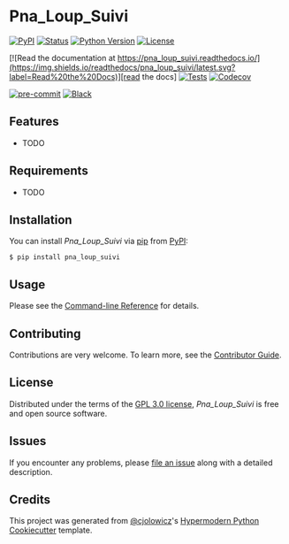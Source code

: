 # Pna_Loup_Suivi

[![PyPI](https://img.shields.io/pypi/v/pna_loup_suivi.svg)][pypi_]
[![Status](https://img.shields.io/pypi/status/pna_loup_suivi.svg)][status]
[![Python Version](https://img.shields.io/pypi/pyversions/pna_loup_suivi)][python version]
[![License](https://img.shields.io/pypi/l/pna_loup_suivi)][license]

[![Read the documentation at https://pna_loup_suivi.readthedocs.io/](https://img.shields.io/readthedocs/pna_loup_suivi/latest.svg?label=Read%20the%20Docs)][read the docs]
[![Tests](https://github.com/dthonon/pna_loup_suivi/workflows/Tests/badge.svg)][tests]
[![Codecov](https://codecov.io/gh/dthonon/pna_loup_suivi/branch/main/graph/badge.svg)][codecov]

[![pre-commit](https://img.shields.io/badge/pre--commit-enabled-brightgreen?logo=pre-commit&logoColor=white)][pre-commit]
[![Black](https://img.shields.io/badge/code%20style-black-000000.svg)][black]

[pypi_]: https://pypi.org/project/pna_loup_suivi/
[status]: https://pypi.org/project/pna_loup_suivi/
[python version]: https://pypi.org/project/pna_loup_suivi
[read the docs]: https://pna_loup_suivi.readthedocs.io/
[tests]: https://github.com/dthonon/pna_loup_suivi/actions?workflow=Tests
[codecov]: https://app.codecov.io/gh/dthonon/pna_loup_suivi
[pre-commit]: https://github.com/pre-commit/pre-commit
[black]: https://github.com/psf/black

## Features

- TODO

## Requirements

- TODO

## Installation

You can install _Pna_Loup_Suivi_ via [pip] from [PyPI]:

```console
$ pip install pna_loup_suivi
```

## Usage

Please see the [Command-line Reference] for details.

## Contributing

Contributions are very welcome.
To learn more, see the [Contributor Guide].

## License

Distributed under the terms of the [GPL 3.0 license][license],
_Pna_Loup_Suivi_ is free and open source software.

## Issues

If you encounter any problems,
please [file an issue] along with a detailed description.

## Credits

This project was generated from [@cjolowicz]'s [Hypermodern Python Cookiecutter] template.

[@cjolowicz]: https://github.com/cjolowicz
[pypi]: https://pypi.org/
[hypermodern python cookiecutter]: https://github.com/cjolowicz/cookiecutter-hypermodern-python
[file an issue]: https://github.com/dthonon/pna_loup_suivi/issues
[pip]: https://pip.pypa.io/

<!-- github-only -->

[license]: https://github.com/dthonon/pna_loup_suivi/blob/main/LICENSE
[contributor guide]: https://github.com/dthonon/pna_loup_suivi/blob/main/CONTRIBUTING.md
[command-line reference]: https://pna_loup_suivi.readthedocs.io/en/latest/usage.html
